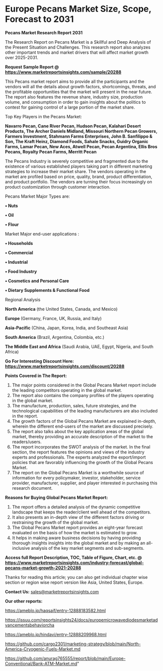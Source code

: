 # Europe Pecans Market Size, Scope, Forecast to 2031

<strong>Pecans Market Research Report 2031</strong>

The Research Report on Pecans Market is a Skillful and Deep Analysis of the Present Situation and Challenges. This research report also analyzes other important trends and market drivers that will affect market growth over 2025-2031.

<strong>Request Sample Report @ <a href=https://www.marketreportsinsights.com/sample/20288>https://www.marketreportsinsights.com/sample/20288</a></strong>

This Pecans market report aims to provide all the participants and the vendors will all the details about growth factors, shortcomings, threats, and the profitable opportunities that the market will present in the near future. The report also features the revenue share, industry size, production volume, and consumption in order to gain insights about the politics to contest for gaining control of a large portion of the market share.

Top Key Players in the Pecans Market:

<strong>Navarro Pecan, Cane River Pecan, Hudson Pecan, Kalahari Desert Products, The Archer Daniels Midland, Missouri Northern Pecan Growers, Farmers Investment, Stahmann Farms Enterprises, John B. Sanfilippo & Son, The Kraft Heinz, Diamond Foods, Sahale Snacks, Guidry Organic Farms, Lamar Pecan, New Aces, Atwell Pecan, Pecan Argentina, Ellis Bros Pecans, Royalty Pecan Farms, Merritt Pecan</strong>

The Pecans Industry is severely competitive and fragmented due to the existence of various established players taking part in different marketing strategies to increase their market share. The vendors operating in the market are profiled based on price, quality, brand, product differentiation, and product portfolio. The vendors are turning their focus increasingly on product customization through customer interaction.

Pecans Market Major Types are:

<strong>• Nuts

• Oil

• Flour</strong>

Market Major end-user applications :

<strong>• Households

• Commercial

• Industrial

• Food Industry

• Cosmetics and Personal Care

• Dietary Supplements & Functional Food</strong>

Regional Analysis

</u><strong><b>North America</b></strong> (the United States, Canada, and Mexico)

<strong><b>Europe </b></strong>(Germany, France, UK, Russia, and Italy)

<strong><b>Asia-Pacific</b></strong> (China, Japan, Korea, India, and Southeast Asia)

<strong><b>South America</b></strong> (Brazil, Argentina, Colombia, etc.)

<strong><b>The Middle East and Africa</b></strong> (Saudi Arabia, UAE, Egypt, Nigeria, and South Africa)

<strong>Go For Interesting Discount Here: <a href=https://www.marketreportsinsights.com/discount/20288>https://www.marketreportsinsights.com/discount/20288</a></strong>

<strong>Points Covered in The Report:</strong>
<ol>
  <li>The major points considered in the Global Pecans Market report include the leading competitors operating in the global market.</li>
  <li>The report also contains the company profiles of the players operating in the global market.</li>
  <li>The manufacture, production, sales, future strategies, and the technological capabilities of the leading manufacturers are also included in the report.</li>
  <li>The growth factors of the Global Pecans Market are explained in-depth, wherein the different end-users of the market are discussed precisely.</li>
  <li>The report also talks about the key application areas of the global market, thereby providing an accurate description of the market to the readers/users.</li>
  <li>The report incorporates the SWOT analysis of the market. In the final section, the report features the opinions and views of the industry experts and professionals. The experts analyzed the export/import policies that are favorably influencing the growth of the Global Pecans Market.</li>
  <li>The report on the Global Pecans Market is a worthwhile source of information for every policymaker, investor, stakeholder, service provider, manufacturer, supplier, and player interested in purchasing this research document.</li>
</ol>
<strong>Reasons for Buying Global Pecans Market Report:</strong>

<ol>
  <li>The report offers a detailed analysis of the dynamic competitive landscape that keeps the reader/client well ahead of the competitors.</li>
  <li>It also presents an in-depth view of the different factors driving or restraining the growth of the global market.</li>
  <li>The Global Pecans Market report provides an eight-year forecast evaluated on the basis of how the market is estimated to grow.</li>
  <li>It helps in making aware business decisions by having providing thorough insights insights into the global market and by making an all-inclusive analysis of the key market segments and sub-segments.</li>
</ol>
<strong>Access full Report Description, TOC, Table of Figure, Chart, etc. @ <a href=https://www.marketreportsinsights.com/industry-forecast/global-pecans-market-growth-2021-20288>https://www.marketreportsinsights.com/industry-forecast/global-pecans-market-growth-2021-20288</a></strong>


Thanks for reading this article; you can also get individual chapter wise section or region wise report version like Asia, United States, Europe.

<strong>Contact Us:</strong>
sales@marketreportsinsights.com

<strong>Our other reports:</strong>

<a href=https://ameblo.jp/haqsaif/entry-12888183582.html>https://ameblo.jp/haqsaif/entry-12888183582.html</a>

<a href=https://issuu.com/reportsinsights24/docs/europemicrowavediodesmarketadvancementsbehaviorcha>https://issuu.com/reportsinsights24/docs/europemicrowavediodesmarketadvancementsbehaviorcha</a>

<a href=https://ameblo.jp/hindavi/entry-12888209968.html>https://ameblo.jp/hindavi/entry-12888209968.html</a>

<a href=https://github.com/cargo2301/marketing-strategy/blob/main/North-America-Cryogenic-Fuels-Market.md>https://github.com/cargo2301/marketing-strategy/blob/main/North-America-Cryogenic-Fuels-Market.md</a>

<a href=https://github.com/anurag765555/report/blob/main/Europe-Conventional/Bank-ATM-Market.md>https://github.com/anurag765555/report/blob/main/Europe-Conventional/Bank-ATM-Market.md</a>"
